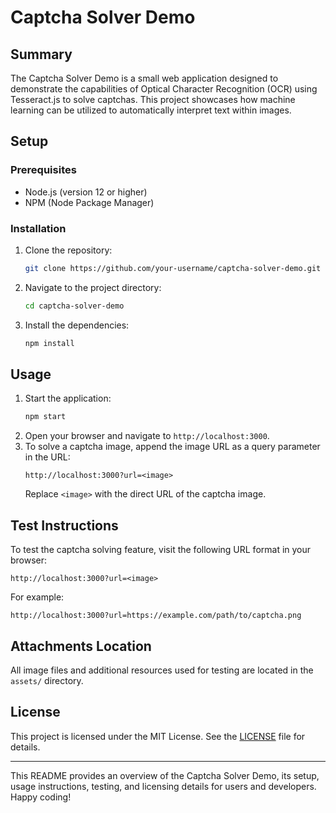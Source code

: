 # Captcha Solver Demo

## Summary
The Captcha Solver Demo is a small web application designed to demonstrate the capabilities of Optical Character Recognition (OCR) using Tesseract.js to solve captchas. This project showcases how machine learning can be utilized to automatically interpret text within images.

## Setup

### Prerequisites
- Node.js (version 12 or higher)
- NPM (Node Package Manager)

### Installation
1. Clone the repository:
   ```bash
   git clone https://github.com/your-username/captcha-solver-demo.git
   ```
2. Navigate to the project directory:
   ```bash
   cd captcha-solver-demo
   ```
3. Install the dependencies:
   ```bash
   npm install
   ```

## Usage
1. Start the application:
   ```bash
   npm start
   ```
2. Open your browser and navigate to `http://localhost:3000`.
3. To solve a captcha image, append the image URL as a query parameter in the URL:
   ```
   http://localhost:3000?url=<image>
   ```
   Replace `<image>` with the direct URL of the captcha image.

## Test Instructions
To test the captcha solving feature, visit the following URL format in your browser:
```
http://localhost:3000?url=<image>
```
For example:
```
http://localhost:3000?url=https://example.com/path/to/captcha.png
```

## Attachments Location
All image files and additional resources used for testing are located in the `assets/` directory.

## License
This project is licensed under the MIT License. See the [LICENSE](LICENSE) file for details. 

---

This README provides an overview of the Captcha Solver Demo, its setup, usage instructions, testing, and licensing details for users and developers. Happy coding!